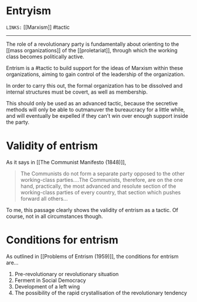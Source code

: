 # Entryism
`LINKS:` [[Marxism]]
#tactic 

---
The role of a revolutionary party is fundamentally about orienting to the [[mass organizations]] of the [[proletariat]], through which the working class becomes politically active. 

Entrism is a #tactic to build support for the ideas of Marxism within these organizations, aiming to gain control of the leadership of the organization. 

In order to carry this out, the formal organization has to be dissolved and internal structures must be covert, as well as membership. 

This should only be used as an advanced tactic, because the secretive methods will only be able to outmanuver the bureaucracy for a little while, and will eventually be expelled if they can't win over enough support inside the party. 

# Validity of entrism
As it says in [[The Communist Manifesto (1848)]],

> The Communists do not form a separate party opposed to the other working-class parties....The Communists, therefore, are on the one hand, practically, the most advanced and resolute section of the working-class parties of every country, that section which pushes forward all others...

To me, this passage clearly shows the validity of entrism as a tactic. Of course, not in all circumstances though. 

# Conditions for entrism
As outlined in [[Problems of Entrism (1959)]], the conditions for entrism are... 
1. Pre-revolutionary or revolutionary situation
2. Ferment in Social Democracy
3. Development of a left wing
4. The possibility of the rapid crystallisation of the revolutionary tendency
